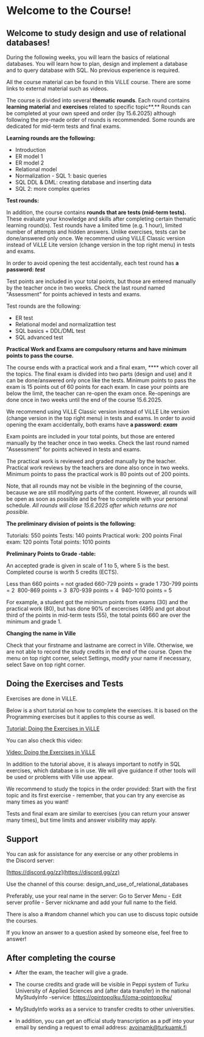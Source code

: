 # Welcome to the Course!

## Welcome to study design and use of relational databases!

During the following weeks, you will learn the basics of relational databases. You will learn how to plan, design and implement a database and to query database with SQL. No previous experience is required.

All the course material can be found in this ViLLE course. There are some links to external material such as videos.

The course is divided into several **thematic** **rounds**. Each round contains **learning material** and **exercises** related to specific topic**.** Rounds can be completed at your own speed and order (by 15.6.2025) although following the pre-made order of rounds is recommended. Some rounds are dedicated for mid-term tests and final exams.

**Learning rounds are the following:**

- Introduction
- ER model 1
- ER model 2
- Relational model
- Normalization
- SQL 1: basic queries 
- SQL DDL & DML: creating database and inserting data
- SQL 2: more complex queries

**Test rounds:**

In addition, the course contains **rounds that are tests (mid-term tests).** These evaluate your knowledge and skills after completing certain thematic learning round(s). Test rounds have a limited time (e.g. 1 hour), limited number of attempts and hidden answers. Unlike exercises, tests can be done/answered only once. We recommend using ViLLE Classic version instead of ViLLE Lite version (change version in the top right menu) in tests and exams.

In order to avoid opening the test accidentally, each test round has **a password: *test***

Test points are included in your total points, but those are entered manually by the teacher once in two weeks. Check the last round named "Assessment" for points achieved in tests and exams.

Test rounds are the following:

- ER test
- Relational model and normalizattion test
- SQL basics + DDL/DML test
- SQL advanced test

**Practical Work and Exams are compulsory returns and have minimum points to pass the course.**

The course ends with a practical work and a final exam, **** which cover all the topics. The final exam is divided into two parts (design and use) and it can be done/answered only once like the tests. Minimum points to pass the exam is 15 points out of 60 points for each exam. In case your points are below the limit, the teacher can re-open the exam once. Re-openings are done once in two weeks until the end of the course 15.6.2025.

We recommend using ViLLE Classic version instead of ViLLE Lite version (change version in the top right menu) in tests and exams.
In order to avoid opening the exam accidentally, both exams have **a password: *exam***

Exam points are included in your total points, but those are entered manually by the teacher once in two weeks. Check the last round named "Assessment" for points achieved in tests and exams.

The practical work is reviewed and graded manually by the teacher. Practical work reviews by the teachers are done also once in two weeks. Minimum points to pass the practical work is 80 points out of 200 points.

Note, that all rounds may not be visible in the beginning of the course, because we are still modifying parts of the content. However, all rounds will be open as soon as possible and be free to complete with your personal schedule.
*All rounds will close 15.6.2025* *after which returns are not possible.*

**The preliminary division of points is the following:**

Tutorials: 550 points
Tests: 140 points
Practical work: 200 points
Final exam: 120 points
Total points: 1010 points

**Preliminary Points to Grade -table:**

An accepted grade is given in scale of 1 to 5, where 5 is the best. Completed course is worth 5 credits (ECTS).

Less than 660 points = not graded
660-729 points = grade 1
730-799 points = 2 
800-869 points = 3 
870-939 points = 4 
940-1010 points = 5

For example, a student got the minimum points from exams (30) and the practical work (80), but has done 90% of excercises (495) and got about third of the points in mid-term tests (55), the total points 660 are over the minimum and grade 1.

**Changing the name in Ville**

Check that your firstname and lastname are correct in Ville. Otherwise, we are not able to record the study credits in the end of the course. Open the menu on top right corner, select Settings, modify your name if necessary, select Save on top right corner.

## Doing the Exercises and Tests

Exercises are done in ViLLE.

Below is a short tutorial on how to complete the exercises. It is based on the Programming exercises but it applies to this course as well.

[Tutorial: Doing the Exercises in ViLLE](https://docs.google.com/document/d/17QiZ7NQi7thxSY1FhvKXM1Z7Q1-yz3atM_R_M7GPhqs/edit?usp=sharing)

You can also check this video:

[Video: Doing the Exercises in ViLLE](https://echo360.org.uk/media/c4fe0278-e8e5-4bbe-8632-e30a050313cf/public)

In addition to the tutorial above, it is always important to notify in SQL exercises, which database is in use. We will give guidance if other tools will be used or problems with Ville use appear.

We recommend to study the topics in the order provided: Start with the first topic and its first exercise - remember, that you can try any exercise as many times as you want!

Tests and final exam are similar to exercises (you can return your answer many times), but time limits and answer visibility may apply.

## Support

You can ask for assistance for any exercise or any other problems in the Discord server:

[https://discord.gg/zz](https://discord.gg/zz)

Use the channel of this course: design_and_use_of_relational_databases

Preferably, use your real name in the server: Go to Server Menu - Edit server profile - Server nickname and add your full name to the field.

There is also a #random channel which you can use to discuss topic outside the courses.

If you know an answer to a question asked by someone else, feel free to answer!

## After completing the course

- After the exam, the teacher will give a grade.
- The course credits and grade will be visible in Peppi system of Turku University of Applied Sciences and (after data transfer) in the national MyStudyInfo -service: https://opintopolku.fi/oma-opintopolku/
- MyStudyInfo works as a service to transfer credits to other universities.

- In addition, you can get an official study transcription as a pdf into your email by sending a request to email address: avoinamk@turkuamk.fi
